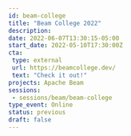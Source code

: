 ```yaml
---
id: beam-college
title: "Beam College 2022"
description: 
date: 2022-06-07T13:30:15-05:00
start_date: 2022-05-10T17:30:00Z
cta: 
 type: external
 url: https://beamcollege.dev/
 text: "Check it out!"
projects: Apache Beam
sessions: 
 - sessions/beam/beam-college
type_event: Online
status: previous
draft: false
---
```




